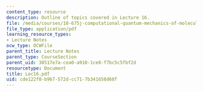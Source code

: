 ```yaml
---
content_type: resource
description: Outline of topics covered in Lecture 16.
file: /media/courses/10-675j-computational-quantum-mechanics-of-molecular-and-extended-systems-fall-2004/cde122f8b967572dcc717b341658d68f_Lec16.pdf
file_type: application/pdf
learning_resource_types:
- Lecture Notes
ocw_type: OCWFile
parent_title: Lecture Notes
parent_type: CourseSection
parent_uid: 38517e7a-cea0-a910-1ce8-f7bc5c5fbf2d
resourcetype: Document
title: Lec16.pdf
uid: cde122f8-b967-572d-cc71-7b341658d68f
---
```

